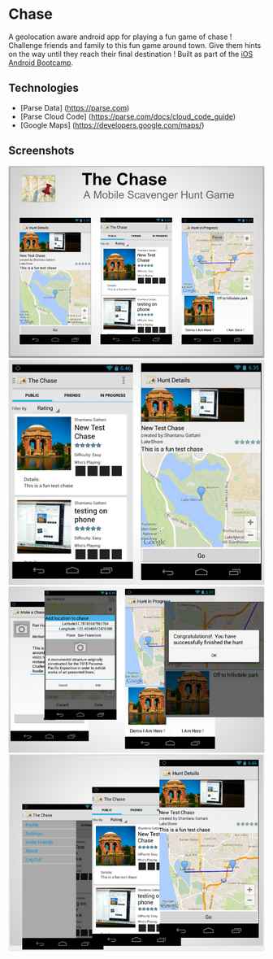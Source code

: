 Chase
========

A geolocation aware android app for playing a fun game of chase ! Challenge friends and family to this fun game around town. Give them hints on the way until they reach their final destination !
Built as part of the [iOS Android Bootcamp](http://thecodepath.com/androidbootcamp).


## Technologies

* [Parse Data] (https://parse.com)
* [Parse Cloud Code] (https://parse.com/docs/cloud_code_guide)
* [Google Maps] (https://developers.google.com/maps/)


## Screenshots

![Screenshot](screenshots/screenshot1.png)
![Screenshot](screenshots/screenshot2.png)
![Screenshot](screenshots/screenshot3.png)
![Screenshot](screenshots/screenshot4.png)
